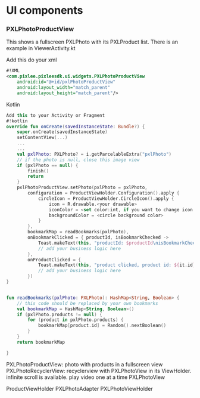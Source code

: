 # UI components


### PXLPhotoProductView
This shows a fullscreen PXLPhoto with its PXLProduct list. There is an example in ViewerActivity.kt

Add this do your xml
```xml
#!XML
<com.pixlee.pixleesdk.ui.widgets.PXLPhotoProductView
    android:id="@+id/pxlPhotoProductView"
    android:layout_width="match_parent"
    android:layout_height="match_parent"/>
```
Kotlin
```kotlin
Add this to your Activity or Fragment
#!kotlin
override fun onCreate(savedInstanceState: Bundle?) {
    super.onCreate(savedInstanceState)
    setContentView(...)
    ...
    ...
    val pxlPhoto: PXLPhoto? = i.getParcelableExtra("pxlPhoto")
    // if the photo is null, close this image view
    if (pxlPhoto == null) {
        finish()
        return
    }
    pxlPhotoProductView.setPhoto(pxlPhoto = pxlPhoto,
        configuration = ProductViewHolder.Configuration().apply {
            circleIcon = ProductViewHolder.CircleIcon().apply {
                icon = R.drawable.<your drawable>
                iconColor = <set color:int, if you want to change icon's color>
                backgroundColor = <circle background color>
            }
        },
        bookmarkMap = readBookmarks(pxlPhoto),
        onBookmarkClicked = { productId, isBookmarkChecked ->
            Toast.makeText(this, "productId: $productId\nisBookmarkChecked: $isBookmarkChecked", Toast.LENGTH_SHORT).show()
            // add your business logic here
        },
        onProductClicked = {
            Toast.makeText(this, "product clicked, product id: ${it.id}", Toast.LENGTH_SHORT).show()
            // add your business logic here
        })
}


fun readBookmarks(pxlPhoto: PXLPhoto): HashMap<String, Boolean> {
    // this code should be replaced by your own bookmarks
    val bookmarkMap = HashMap<String, Boolean>()
    if (pxlPhoto.products != null) {
        for (product in pxlPhoto.products) {
            bookmarkMap[product.id] = Random().nextBoolean()
        }
    }
    return bookmarkMap

}

```
PXLPhotoProductView: photo with products in a fullscreen view
PXLPhotoRecyclerView: recyclerview with PXLPhotoView in its ViewHolder. infinite scroll is available. play video one at a time
PXLPhotoView

ProductViewHolder
PXLPhotoAdapter
PXLPhotoViewHolder